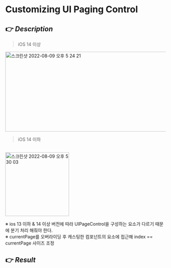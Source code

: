 # Customizing UI Paging Control 
## 👉 _Description_
> iOS 14 이상 

<img width="750" height="250" alt="스크린샷 2022-08-09 오후 5 24 21" src="https://user-images.githubusercontent.com/59044882/183602936-53de9626-51a5-44ef-80d8-e1738b74ce51.png"> </img>

> iOS 14 이하 
<br>
<img width="200" alt="스크린샷 2022-08-09 오후 5 30 03" src="https://user-images.githubusercontent.com/59044882/183602911-6e76a065-c79d-4839-a108-05fa93e4606a.png"> </img>

※ ios 13 이하 & 14 이상 버전에 따라 UIPageControl을 구성하는 요소가 다르기 때문에 분기 처리 해줘야 한다. <br>
※ currentPage를 오버라이딩 후 캐스팅한 컴포넌트의 요소에 접근해 index == currentPage 사이즈 조정 

## 👉 _Result_
